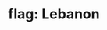 ---
layout: smileys&emotion
title: "flag: Lebanon"
emoji: flag_lebanon
permalink: 🇱🇧.html
image: assets/img/3moji/flag_lebanon.png
---
